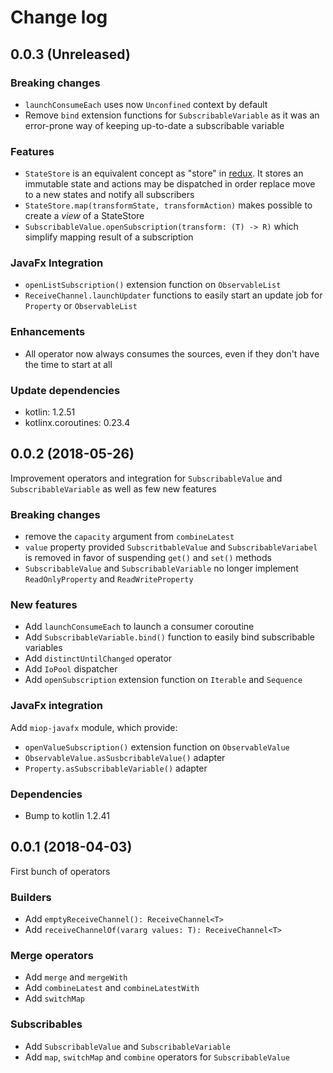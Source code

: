 # Change log

## 0.0.3 (Unreleased)
### Breaking changes
* `launchConsumeEach` uses now `Unconfined` context by default
* Remove `bind` extension functions for `SubscribableVariable` as it was an error-prone way of keeping up-to-date a subscribable variable

### Features
* `StateStore` is an equivalent concept as "store" in [redux](https://redux.js.org/).
  It stores an immutable state and actions may be dispatched in order replace move to a new states and notify all subscribers
* `StateStore.map(transformState, transformAction)` makes possible to create a *view* of a StateStore
* `SubscribableValue.openSubscription(transform: (T) -> R)` which simplify mapping result of a subscription 

### JavaFx Integration
* `openListSubscription()` extension function on `ObservableList`
* `ReceiveChannel.launchUpdater` functions to easily start an update job for `Property` or `ObservableList`

### Enhancements
* All operator now always consumes the sources, even if they don't have the time to start at all

### Update dependencies
* kotlin: 1.2.51
* kotlinx.coroutines: 0.23.4

## 0.0.2 (2018-05-26)
Improvement operators and integration for `SubscribableValue` and `SubscribableVariable` as well as few new features  

### Breaking changes
* remove the `capacity` argument from `combineLatest`
* `value` property provided `SubscritbableValue` and `SubscribableVariabel` is removed in favor of suspending `get()` and `set()` methods
* `SubscribableValue` and `SubscribableVariable` no longer implement `ReadOnlyProperty` and `ReadWriteProperty`

### New features
* Add `launchConsumeEach` to launch a consumer coroutine
* Add `SubscribableVariable.bind()` function to easily bind subscribable variables
* Add `distinctUntilChanged` operator
* Add `IoPool` dispatcher
* Add `openSubscription` extension function on `Iterable` and `Sequence`

### JavaFx integration
Add `miop-javafx` module, which provide: 
* `openValueSubscription()` extension function on `ObservableValue`
* `ObservableValue.asSusbcribableValue()` adapter
* `Property.asSubscribableVariable()` adapter
 
### Dependencies
* Bump to kotlin 1.2.41

## 0.0.1 (2018-04-03)
First bunch of operators

### Builders
* Add `emptyReceiveChannel(): ReceiveChannel<T>`
* Add `receiveChannelOf(vararg values: T): ReceiveChannel<T>`

### Merge operators
* Add `merge` and `mergeWith`
* Add `combineLatest` and `combineLatestWith`
* Add `switchMap`

### Subscribables
* Add `SubscribableValue` and `SubscribableVariable`
* Add `map`, `switchMap` and `combine` operators for `SubscribableValue`
